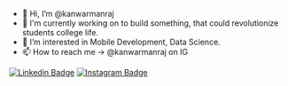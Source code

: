 - 👋 Hi, I’m @kanwarmanraj
- 🌱 I'm currently working on to build something, that could revolutionize students college life.
- 👀 I’m interested in Mobile Development, Data Science.
- 📫 How to reach me -> @kanwarmanraj on IG

[![Linkedin Badge](https://img.shields.io/badge/-anirudhemmadi-blue?style=flat-square&logo=Linkedin&logoColor=white&link=https://www.linkedin.com/in/kanwarmanraj/)](https://www.linkedin.com/in/kanwarmanraj/)
[![Instagram Badge](https://img.shields.io/badge/-kanna6501-purple?style=flat-square&logo=instagram&logoColor=white&link=https://instagram.com/kanwar_manraj/)](https://instagram.com/kanna6501)



<!---
kanwarmanraj/kanwarmanraj is a ✨ special ✨ repository because its `README.md` (this file) appears on your GitHub profile.
You can click the Preview link to take a look at your changes.
--->
